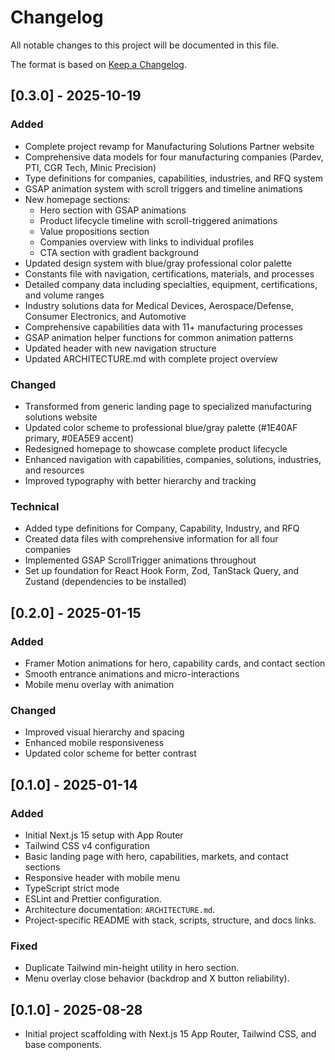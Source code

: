 # Changelog

All notable changes to this project will be documented in this file.

The format is based on [Keep a Changelog](https://keepachangelog.com/en/1.0.0/).

## [0.3.0] - 2025-10-19

### Added
- Complete project revamp for Manufacturing Solutions Partner website
- Comprehensive data models for four manufacturing companies (Pardev, PTI, CGR Tech, Minic Precision)
- Type definitions for companies, capabilities, industries, and RFQ system
- GSAP animation system with scroll triggers and timeline animations
- New homepage sections:
  - Hero section with GSAP animations
  - Product lifecycle timeline with scroll-triggered animations
  - Value propositions section
  - Companies overview with links to individual profiles
  - CTA section with gradient background
- Updated design system with blue/gray professional color palette
- Constants file with navigation, certifications, materials, and processes
- Detailed company data including specialties, equipment, certifications, and volume ranges
- Industry solutions data for Medical Devices, Aerospace/Defense, Consumer Electronics, and Automotive
- Comprehensive capabilities data with 11+ manufacturing processes
- GSAP animation helper functions for common animation patterns
- Updated header with new navigation structure
- Updated ARCHITECTURE.md with complete project overview

### Changed
- Transformed from generic landing page to specialized manufacturing solutions website
- Updated color scheme to professional blue/gray palette (#1E40AF primary, #0EA5E9 accent)
- Redesigned homepage to showcase complete product lifecycle
- Enhanced navigation with capabilities, companies, solutions, industries, and resources
- Improved typography with better hierarchy and tracking

### Technical
- Added type definitions for Company, Capability, Industry, and RFQ
- Created data files with comprehensive information for all four companies
- Implemented GSAP ScrollTrigger animations throughout
- Set up foundation for React Hook Form, Zod, TanStack Query, and Zustand (dependencies to be installed)

## [0.2.0] - 2025-01-15

### Added
- Framer Motion animations for hero, capability cards, and contact section
- Smooth entrance animations and micro-interactions
- Mobile menu overlay with animation

### Changed
- Improved visual hierarchy and spacing
- Enhanced mobile responsiveness
- Updated color scheme for better contrast

## [0.1.0] - 2025-01-14

### Added
- Initial Next.js 15 setup with App Router
- Tailwind CSS v4 configuration
- Basic landing page with hero, capabilities, markets, and contact sections
- Responsive header with mobile menu
- TypeScript strict mode
- ESLint and Prettier configuration.
- Architecture documentation: `ARCHITECTURE.md`.
- Project-specific README with stack, scripts, structure, and docs links.

### Fixed
- Duplicate Tailwind min-height utility in hero section.
- Menu overlay close behavior (backdrop and X button reliability).

## [0.1.0] - 2025-08-28
- Initial project scaffolding with Next.js 15 App Router, Tailwind CSS, and base components.
